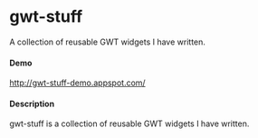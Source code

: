 gwt-stuff
=========

A collection of reusable GWT widgets I have written.




#### Demo
http://gwt-stuff-demo.appspot.com/


#### Description

gwt-stuff is a collection of reusable GWT widgets I have written.
